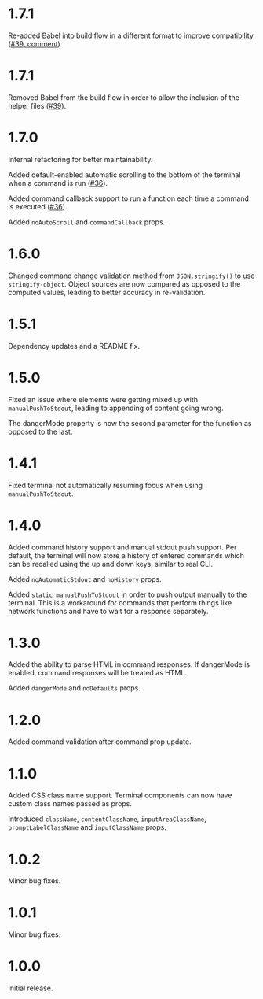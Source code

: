 # 1.7.1

Re-added Babel into build flow in a different format to improve compatibility ([#39, comment](https://github.com/js-rcon/react-console-emulator/issues/39#issuecomment-440973765)).

# 1.7.1

Removed Babel from the build flow in order to allow the inclusion of the helper files ([#39](https://github.com/js-rcon/react-console-emulator/issues/39)).

# 1.7.0

Internal refactoring for better maintainability.

Added default-enabled automatic scrolling to the bottom of the terminal when a command is run ([#36](https://github.com/js-rcon/react-console-emulator/issues/36)).

Added command callback support to run a function each time a command is executed ([#36](https://github.com/js-rcon/react-console-emulator/issues/36)).

Added `noAutoScroll` and `commandCallback` props.

# 1.6.0

Changed command change validation method from `JSON.stringify()` to use `stringify-object`. Object sources are now compared as opposed to the computed values, leading to better accuracy in re-validation.

# 1.5.1

Dependency updates and a README fix.

# 1.5.0

Fixed an issue where elements were getting mixed up with `manualPushToStdout`, leading to appending of content going wrong. 

The dangerMode property is now the second parameter for the function as opposed to the last.

# 1.4.1

Fixed terminal not automatically resuming focus when using `manualPushToStdout`.

# 1.4.0

Added command history support and manual stdout push support. Per default, the terminal will now store a history of entered commands which can be recalled using the up and down keys, similar to real CLI.

Added `noAutomaticStdout` and `noHistory` props.

Added `static manualPushToStdout` in order to push output manually to the terminal. This is a workaround for commands that perform things like network functions and have to wait for a response separately.

# 1.3.0

Added the ability to parse HTML in command responses. If dangerMode is enabled, command responses will be treated as HTML.

Added `dangerMode` and `noDefaults` props.

# 1.2.0

Added command validation after command prop update.

# 1.1.0

Added CSS class name support. Terminal components can now have custom class names passed as props.

Introduced `className`, `contentClassName`, `inputAreaClassName`, `promptLabelClassName` and `inputClassName` props.

# 1.0.2

Minor bug fixes.

# 1.0.1

Minor bug fixes.

# 1.0.0

Initial release.
